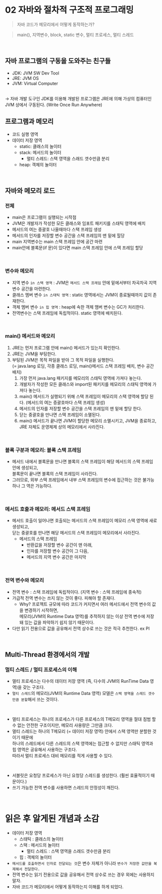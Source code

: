# 02 자바와 절차적 구조적 프로그래밍
> 자바 코드가 메모리에서 어떻게 동작하는가?

> main(), 지역변수, block, static 변수, 멀티 프로세스, 멀티 스레드

<br>

## 자바 프로그램의 구동을 도와주는 친구들
- JDK: JVM SW Dev Tool
- JRE: JVM OS
- JVM: Virtual Computer
<br>
→ 자바 개발 도구인 JDK를 이용해 개발된 프로그램은 JRE에 의해 가상의 컴퓨터인 JVM 상에서 구동된다.       
  (Write Once Run Anywhere)    
<br>

## 프로그램과 메모리
- 코드 실행 영역
- 데이터 저장 영역 
  - static: 클래스의 놀이터 
  - stack: 메서드의 놀이터
    - 멀티 스레드: 스택 영역을 스래드 갯수만큼 분리
  - heap: 객체의 놀이터

<br>

## 자바와 메모리 로드 
### 전체
- main은 프로그램이 실행되는 시작점 
- JVM은 개발자가 작성한 모든 클래스와 임포트 패키지를 스태틱 영역에 배치 
- 메서드의 여는 중괄호 나올때마다 스택 프레임 생성 
- 메서드의 인자를 저장할 변수 공간을 스택 프레임의 맨 밑에 힐당 
- main 지역변수는 main 스택 프레임 안에 공간 마련 
- main안에 블록문(if 문)이 있다면 main 스택  프레임 안에 스택 프레임 할당
<br>

### 변수와 메모리
- 지역 변수 `in 스택 영역` : JVM은 `메서드 스택 프레임` 안에 밑에서부터 차곡차곡 지역 변수 공간을 마련한다.
- 클래스 멤버 변수 `in 스태틱 영역` : static 영역에서는 JVM이 종료될때까지 값이 존재한다.
- 객체 멤버 변수 `in 힙 영역` : heap에 속한 객체 맴버 변수는 GC가 처리한다.
- 전역변수는 스택 프레임에 독립적이다. static 영역에 배치된다.

<br>

### main() 메서드와 메모리
1. JRE는 먼저 프로그램 안에 main() 메서드가 있는지 확인한다.
2. JRE는 JVM을 부팅한다.
3. 부팅된 JVM은 목적 파일을 받아 그 목적 파일을 실행한다.<br> 
   (= java.lang 로딩, 각종 클래스 로딩, main()메서드 스택 프레임 배치, 변수 공간 배치)
   1) 가장 먼저 java.lang 패키지를 메모리의 스태틱 영역에 가져다 놓는다.
   2) 개발자가 작성한 모든 클래스와 import된 패키지를 메모리의 스태틱 영역에 가져다 놓는다.
   3) main() 메서드가 실행되기 위해 스택 프레임이 메모리의 스택 영역에 할당 된다. (메서드의 여는 증괄호마다 스택 프레임 생성)
   4) 메서드의 인자를 저장할 변수 공간을 스택 프레임의 맨 밑에 할당 한다.
   5) 닫는 중괄호을 만나면 스택 프레임이 소멸된다.
   6) main() 메서드가 끝나면 JVM이 할당한 메모리 소멸시키고, JVM을 종료하고, JRE 자체도 운영체제 상의 메모리에서 사라진다. 
    
<br>

### 블록 구분과 메모리: 블록 스택 프레임
- 메서드 내에서 블록문을 만나면 블록의 스택 프레임이 해당 메서드의 스택 프레임 안에 생성되고, <br> 
  블록문이 끝나면 블록의 스택 프레임이 사라진다.
- 그러므로, 외부 스택 프레임에서 내부 스택 프레임의 변수에 접근하는 것은 불가능하나 그 역은 가능하다. 

<br>

### 메서드 호출과 메모리: 메서드 스택 프레임
- 메서드 호출이 일어나면 호출되는 메서드의 스택 프레임이 메모리 스택 영역에 새로 생성되고, <br> 닫는 중괄호를 만나면 해당 메서드의 스택 프레임이 메모리에서 사라진다.
  - 메서드의 스택 프레임
    - 반환값을 저장할 변수 공간이 맨 아래,
    - 인자를 저장할 변수 공간이 그 다음,
    - 메서드의 지역 변수 공간은 마지막

<br>
  
### 전역 변수와 메모리
- 전역 변수 : 스택 프레임에 독립적이다. (지역 변수 : 스텍 프레임에 종속적)
- 가급적 전역 변수는 쓰지 않는 것이 좋다. 피해야 할 존재다.
  - Why? 프로젝트 규모에 따라 코드가 커지면서 여러 메서드에서 전역 변수의 값을 변경하기 시작하면, <br>메모리(JVM의 Runtime Data 영역)를 추적하지 않는 이상 전역 변수에 저장돼 있는 값을 파악하기 쉽지 않기 때문이다.
- 다만 읽기 전용으로 값을 공유해서 전역 상수로 쓰는 것은 적극 추천한다. ex PI

<br>

## Multi-Thread 환경에서의 개발
### 멀티 스레드 / 멀티 프로세스의 이해
- 멀티 프로세스는 다수의 데이터 저장 영역 (즉, 다수의 JVM의 RunTime Data 영역)을 갖는 구조다. 
- `멀티 스레드`의 메모리(JVM의 Runtime Data 영역) 모델은 `스택 영역을 스레드 갯수 만큼 분할`해서 쓰는 것이다.

<br>

- 멀티 프로세스는 하나의 프로세스가 다른 프로세스의 T메모리 영역을 절대 침범 할 수 없는 안전한 구조이지만, 메모리 사용량은 그만큼 크다.
- 멀티 스레드는 하나의 T메모리 (= 데이터 저장 영역) 안에서 스택 영역만 분할한 것이기 때문에 <br>하나의 스레드에서 다른 스레드의 스택 영역에는 접근할 수 없지만 스태틱 영역과 힙 영역은 공유해서 사용하는 구조다. <br>따라서 멀티 프로세스 대비 메모리를 적게 사용할 수 있다.

<br>

- 서블릿은 요청당 프로세스가 아닌 요청당 스레드를 생성한다. (훨씬 효율적이기 때문이다.)
- 쓰기 가능한 전역 변수를 사용하면 스레드의 안정성이 깨진다.

<br>

# 읽은 후 알게된 개념과 소감
- 데이터 저장 영역
  - 스태틱 : 클래스의 놀이터
  - 스택 : 메서드의 놀이터
    - 멀티 스레드 : 스택 영역을 스래드 갯수만큼 분리
  - 힙 : 객체의 놀이터
- `메서드를 호출하면서 인자로 전달되는 것`은 변수 자체가 아니라 `변수가 저장한 값만을 복제해서 전달한다.` 
- 전역 변수는 읽기 전용으로 값을 공유해서 전역 상수로 쓰는 경우 외에는 사용하지 말자.
- 자바 코드가 메모리에서 어떻게 동작하는지 이해를 하게 되었다.
